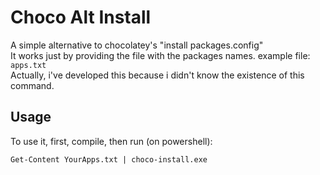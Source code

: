 <h1>Choco Alt Install</h1>
A simple alternative to chocolatey's "install packages.config"<br>
It works just by providing the file with the packages names. example file: <code>apps.txt</code><br>
Actually, i've developed this because i didn't know the existence of this command.

<h2>Usage</h2>
<p>To use it, first, compile, then run (on powershell):</p>
<pre><code>Get-Content YourApps.txt | choco-install.exe</code></pre>
